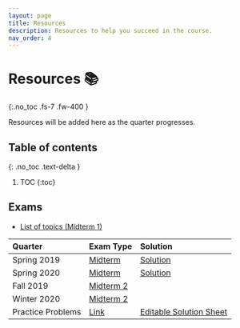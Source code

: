 ```yaml
---
layout: page
title: Resources
description: Resources to help you succeed in the course.
nav_order: 4
---
```


# Resources 📚
{:.no_toc .fs-7 .fw-400 }

Resources will be added here as the quarter progresses.

## Table of contents
{: .no_toc .text-delta }

1. TOC
{:toc}


## **Exams**

- [List of topics (Midterm 1)](https://docs.google.com/document/d/1GQ7XZ9W2vWeRR6rkdHsYPnFSTkdICQRJtzvwJboRHqE/edit)

| Quarter      | **Exam Type** | **Solution**     |
| :---        |    :---   |          :--- |
| Spring 2019 | [Midterm](https://drive.google.com/file/d/1eev58gb6VZg1E5boP8afaIkO1cOXEiVB/view)        | [Solution](https://drive.google.com/file/d/1TiJp11B5gGNQ4lhfWNxAwF4VqQ-85HzD/view)      |
| Spring 2020  | [Midterm](https://drive.google.com/file/d/1u__1buFmhO0QSp6mG8NZUNxFenep-R_E/view?usp=share_link)        |  [Solution](https://docs.google.com/document/d/1bu0_ZEZU47RzA-BTO6i62KoIztWsQOBCcEF39xBgkj0/edit?usp=sharing)    |
| Fall 2019  | [Midterm 2](https://drive.google.com/file/d/1rj0C6FD7lTc5vwinFw3WsNfTW0pUUPwF/view?usp=sharing)        |      |
| Winter 2020  | [Midterm 2](https://drive.google.com/file/d/1kAJljRkH9cDOPgfcIkSlDlbhk2QFR_l4/view?usp=sharing)        |      |
| Practice Problems  | [Link](https://docs.google.com/document/d/16dtvSoVXS1RrqQSs2jCZHuJZjCTLK2vLfOz8KfHVB5c/edit?usp=sharing)        | [Editable Solution Sheet](https://docs.google.com/document/d/1GN5wXX3e5yLBZVKaEZDQUgex5sQ-LA-6DjqZXEKX7YM/edit?usp=sharing)    |

